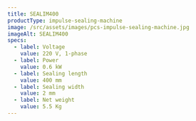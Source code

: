 ```yaml
---
title: SEALIM400
productType: impulse-sealing-machine
image: /src/assets/images/pcs-impulse-sealing-machine.jpg
imageAlt: SEALIM400
specs:
  - label: Voltage
    value: 220 V, 1-phase
  - label: Power
    value: 0.6 kW
  - label: Sealing length
    value: 400 mm
  - label: Sealing width
    value: 2 mm
  - label: Net weight
    value: 5.5 Kg
---
```

